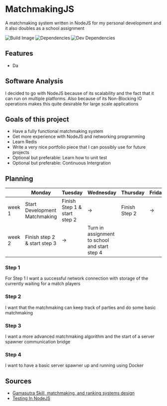 # MatchmakingJS
A matchmaking system written in NodeJS for my personal development and it also doubles as a school assignment 

![Build Image](https://travis-ci.org/lghenk/MatchmakingJS.svg?branch=master)
![Dependencies](https://david-dm.org/lghenk/MatchmakingJS/status.svg)
![Dev Dependencies](https://david-dm.org/lghenk/MatchmakingJS/dev-status.svg)

## Features
- Da

## Software Analysis 
I decided to go with NodeJS because of its scalability and the fact that it can run on multiple platforms.
Also because of its Non-Blocking IO operations makes this quite desirable for large scale applications

## Goals of this project
- Have a fully functional matchmaking system
- Get more experience with NodeJS and networking programming
- Learn Redis
- Write a very nice portfolio piece that I can possibly use for future projects
- Optional but preferable: Learn how to unit test
- Optional but preferable: Continuous Intergration 


## Planning 

| | Monday | Tuesday | Wednesday | Thursday | Friday |
| --- | --- | --- | --- | --- | --- |
|week 1 | Start Development Matchmaking | Finish Step 1 & start step 2 | -> | Finish Step 2 | ->
|week 2 | Finish step 2 & start step 3 | -> | Turn in assignment to school and start step 4 |

### Step 1
For Step 1 I want a successful network connection with storage of the currently waiting for a match players

### Step 2
I want that the matchmaking can keep track of parties and do some basic matchmaking

### Step 3
I want a more advanced matchmaking algorithm and the start of a server spawner communication bridge

### Step 4
I want to have a basic server spawner up and running using Docker

## Sources
- [Gamasutra Skill, matchmaking, and ranking systems design](https://www.gamasutra.com/view/news/310968/Video_Skill_matchmaking_and_ranking_systems_design.php)
- [Testing In NodeJS](https://blog.risingstack.com/node-hero-node-js-unit-testing-tutorial/)
